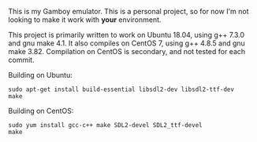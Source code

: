 This is my Gamboy emulator. This is a personal project, so for now I'm not looking to make it work with **your** environment.

This project is primarily written to work on Ubuntu 18.04, using g++ 7.3.0 and gnu make 4.1. It also compiles on CentOS 7, using g++ 4.8.5 and gnu make 3.82. Compilation on CentOS is secondary, and not tested for each commit.

Building on Ubuntu:

    sudo apt-get install build-essential libsdl2-dev libsdl2-ttf-dev
	make

Building on CentOS:

    sudo yum install gcc-c++ make SDL2-devel SDL2_ttf-devel
	make

